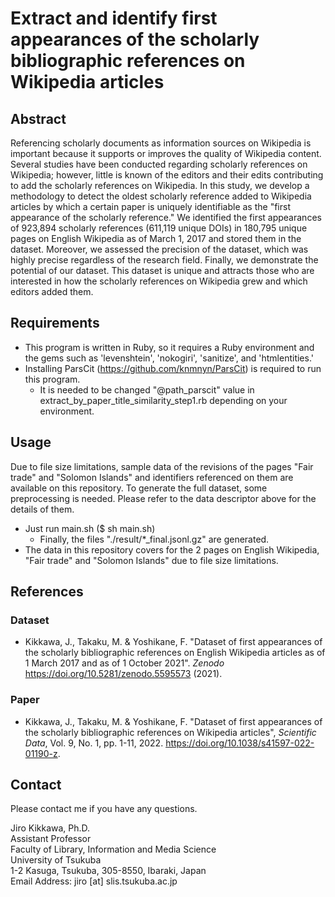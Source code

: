 # Extract and identify first appearances of the scholarly bibliographic references on Wikipedia articles

## Abstract
Referencing scholarly documents as information sources on Wikipedia is important because it supports or improves the quality of Wikipedia content. Several studies have been conducted regarding scholarly references on Wikipedia; however, little is known of the editors and their edits contributing to add the scholarly references on Wikipedia. In this study, we develop a methodology to detect the oldest scholarly reference added to Wikipedia articles by which a certain paper is uniquely identifiable as the "first appearance of the scholarly reference." We identified the first appearances of 923,894 scholarly references (611,119 unique DOIs) in 180,795 unique pages on English Wikipedia as of March 1, 2017 and stored them in the dataset. Moreover, we assessed the precision of the dataset, which was highly precise regardless of the research field. Finally, we demonstrate the potential of our dataset. This dataset is unique and attracts those who are interested in how the scholarly references on Wikipedia grew and which editors added them.

## Requirements
- This program is written in Ruby, so it requires a Ruby environment and the gems such as 'levenshtein', 'nokogiri', 'sanitize', and 'htmlentities.'
- Installing ParsCit (https://github.com/knmnyn/ParsCit) is required to run this program.
  - It is needed to be changed "@path_parscit" value in extract_by_paper_title_similarity_step1.rb depending on your environment.

## Usage
Due to file size limitations, sample data of the revisions of the pages "Fair trade" and "Solomon Islands" and identifiers referenced on them are available on this repository. To generate the full dataset, some preprocessing is needed. Please refer to the data descriptor above for the details of them.

- Just run main.sh ($ sh main.sh)
  - Finally, the files "./result/*_final.jsonl.gz" are generated.
- The data in this repository covers for the 2 pages on English Wikipedia, "Fair trade" and "Solomon Islands" due to file size limitations.

## References
### Dataset
- Kikkawa, J., Takaku, M. & Yoshikane, F. "Dataset of first appearances of the scholarly bibliographic references on English Wikipedia articles as of 1 March 2017 and as of 1 October 2021". *Zenodo* https://doi.org/10.5281/zenodo.5595573 (2021).
### Paper
- Kikkawa, J., Takaku, M. & Yoshikane, F. "Dataset of first appearances of the scholarly bibliographic references on Wikipedia articles", *Scientific Data*, Vol. 9, No. 1, pp. 1-11, 2022. https://doi.org/10.1038/s41597-022-01190-z.


## Contact

Please contact me if you have any questions.

Jiro Kikkawa, Ph.D. <br>
Assistant Professor <br>
Faculty of Library, Information and Media Science <br>
University of Tsukuba <br>
1-2 Kasuga, Tsukuba, 305-8550, Ibaraki, Japan <br>
Email Address: jiro [at] slis.tsukuba.ac.jp
